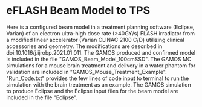 # eFLASH Beam Model to TPS

Here is a configured beam model in a treatment planning software (Eclipse, Varian) of an electron ultra-high dose rate (>40GY/s) FLASH irradiator from a modified linear accelerator (Varian CLINAC 2100 C/D) utilizing clinical accessories and geometry. The modifications are described in doi:10.1016/j.ijrobp.2021.01.011. The GAMOS produced and confirmed model is included in the file "GAMOS_Beam_Model_100cmSSD". The GAMOS MC simulations for a mouse brain treatment and delivery in a water phantom for validation are included in "GAMOS_Mouse_Treatment_Example". "Run_Code.txt" provides the few lines of code input to terminal to run the simulation with the brain treatment as an example. The GAMOS simulation to produce Eclipse and the Eclipse input files for the beam model are included in the file "Eclipse". 

